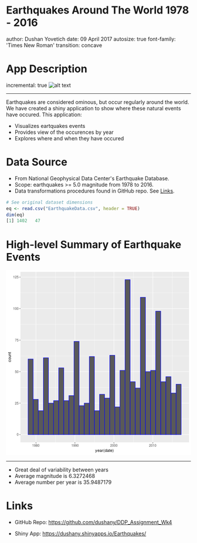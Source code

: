Earthquakes Around The World 1978 - 2016
========================================================
author: Dushan Yovetich
date: 09 April 2017
autosize: true
font-family: 'Times New Roman'
transition: concave

App Description
========================================================
incremental: true
![alt text](https://oregonstate.edu/instruct/oer/earthquake/00-front-rev_color-web-resources/image/preface%20cartoon_fmt.png)
***
Earthquakes are considered ominous, but occur regularly 
around the world. We have created a shiny application 
to show where these natural events have occured. This
application:

- Visualizes eartquakes events
- Provides view of the occurences by year
- Explores where and when they have occured


Data Source
========================================================
- From National Geophysical Data Center's Earthquake Database. 
- Scope: earthquakes >= 5.0 magnitude from 1978 to 2016.
- Data transformations procedures found in GitHub repo. See [Links](#/Links).

```r
# See original dataset dimensions
eq <- read.csv("EarthquakeData.csv", header = TRUE)
dim(eq)
[1] 1402   47
```

High-level Summary of Earthquake Events
========================================================
![plot of chunk unnamed-chunk-2](Earthquake-figure/unnamed-chunk-2-1.png)

***
- Great deal of variability between years
- Average magnitude is 6.3272468
- Average number per year is 35.9487179

Links
========================================================

- GitHub Repo: <https://github.com/dushany/DDP_Assignment_Wk4> 

- Shiny App: <https://dushany.shinyapps.io/Earthquakes/>

